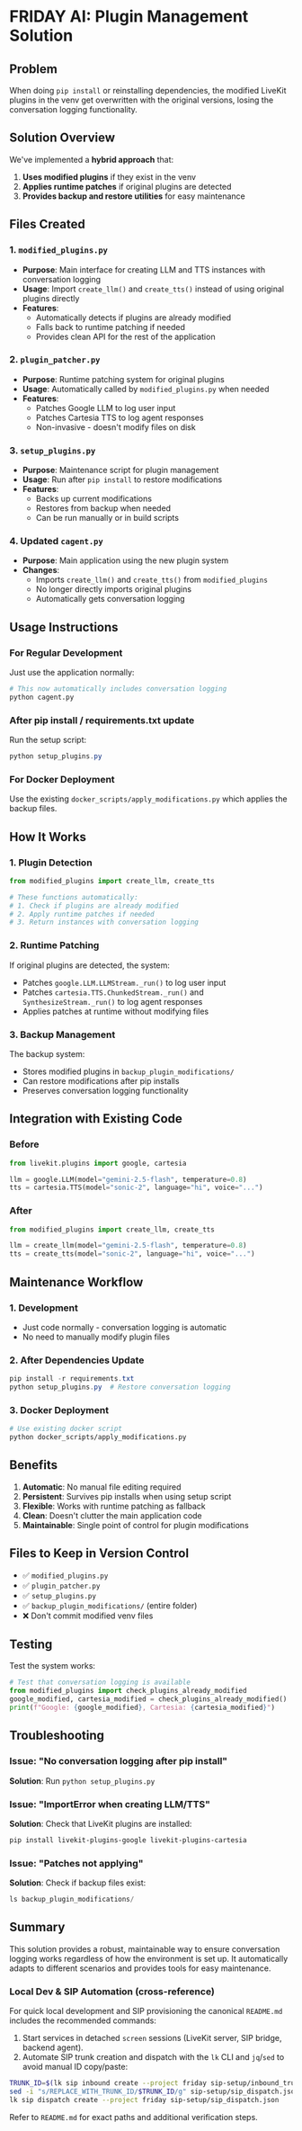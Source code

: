 # FRIDAY AI: Plugin Management Solution

## Problem
When doing `pip install` or reinstalling dependencies, the modified LiveKit plugins in the venv get overwritten with the original versions, losing the conversation logging functionality.

## Solution Overview
We've implemented a **hybrid approach** that:
1. **Uses modified plugins** if they exist in the venv
2. **Applies runtime patches** if original plugins are detected
3. **Provides backup and restore utilities** for easy maintenance

## Files Created

### 1. `modified_plugins.py`
- **Purpose**: Main interface for creating LLM and TTS instances with conversation logging
- **Usage**: Import `create_llm()` and `create_tts()` instead of using original plugins directly
- **Features**: 
  - Automatically detects if plugins are already modified
  - Falls back to runtime patching if needed
  - Provides clean API for the rest of the application

### 2. `plugin_patcher.py`
- **Purpose**: Runtime patching system for original plugins
- **Usage**: Automatically called by `modified_plugins.py` when needed
- **Features**:
  - Patches Google LLM to log user input
  - Patches Cartesia TTS to log agent responses
  - Non-invasive - doesn't modify files on disk

### 3. `setup_plugins.py`
- **Purpose**: Maintenance script for plugin management
- **Usage**: Run after `pip install` to restore modifications
- **Features**:
  - Backs up current modifications
  - Restores from backup when needed
  - Can be run manually or in build scripts

### 4. Updated `cagent.py`
- **Purpose**: Main application using the new plugin system
- **Changes**: 
  - Imports `create_llm()` and `create_tts()` from `modified_plugins`
  - No longer directly imports original plugins
  - Automatically gets conversation logging

## Usage Instructions

### For Regular Development
Just use the application normally:
```python
# This now automatically includes conversation logging
python cagent.py
```

### After pip install / requirements.txt update
Run the setup script:
```powershell
python setup_plugins.py
```

### For Docker Deployment
Use the existing `docker_scripts/apply_modifications.py` which applies the backup files.

## How It Works

### 1. Plugin Detection
```python
from modified_plugins import create_llm, create_tts

# These functions automatically:
# 1. Check if plugins are already modified
# 2. Apply runtime patches if needed
# 3. Return instances with conversation logging
```

### 2. Runtime Patching
If original plugins are detected, the system:
- Patches `google.LLM.LLMStream._run()` to log user input
- Patches `cartesia.TTS.ChunkedStream._run()` and `SynthesizeStream._run()` to log agent responses
- Applies patches at runtime without modifying files

### 3. Backup Management
The backup system:
- Stores modified plugins in `backup_plugin_modifications/`
- Can restore modifications after pip installs
- Preserves conversation logging functionality

## Integration with Existing Code

### Before
```python
from livekit.plugins import google, cartesia

llm = google.LLM(model="gemini-2.5-flash", temperature=0.8)
tts = cartesia.TTS(model="sonic-2", language="hi", voice="...")
```

### After
```python
from modified_plugins import create_llm, create_tts

llm = create_llm(model="gemini-2.5-flash", temperature=0.8)
tts = create_tts(model="sonic-2", language="hi", voice="...")
```

## Maintenance Workflow

### 1. Development
- Just code normally - conversation logging is automatic
- No need to manually modify plugin files

### 2. After Dependencies Update
```powershell
pip install -r requirements.txt
python setup_plugins.py  # Restore conversation logging
```

### 3. Docker Deployment
```bash
# Use existing docker script
python docker_scripts/apply_modifications.py
```

## Benefits

1. **Automatic**: No manual file editing required
2. **Persistent**: Survives pip installs when using setup script
3. **Flexible**: Works with runtime patching as fallback
4. **Clean**: Doesn't clutter the main application code
5. **Maintainable**: Single point of control for plugin modifications

## Files to Keep in Version Control

- ✅ `modified_plugins.py`
- ✅ `plugin_patcher.py` 
- ✅ `setup_plugins.py`
- ✅ `backup_plugin_modifications/` (entire folder)
- ❌ Don't commit modified venv files

## Testing

Test the system works:
```python
# Test that conversation logging is available
from modified_plugins import check_plugins_already_modified
google_modified, cartesia_modified = check_plugins_already_modified()
print(f"Google: {google_modified}, Cartesia: {cartesia_modified}")
```

## Troubleshooting

### Issue: "No conversation logging after pip install"
**Solution**: Run `python setup_plugins.py`

### Issue: "ImportError when creating LLM/TTS"
**Solution**: Check that LiveKit plugins are installed:
```powershell
pip install livekit-plugins-google livekit-plugins-cartesia
```

### Issue: "Patches not applying"
**Solution**: Check if backup files exist:
```python
ls backup_plugin_modifications/
```

## Summary

This solution provides a robust, maintainable way to ensure conversation logging works regardless of how the environment is set up. It automatically adapts to different scenarios and provides tools for easy maintenance.

### Local Dev & SIP Automation (cross-reference)

For quick local development and SIP provisioning the canonical `README.md` includes the recommended commands:

1. Start services in detached `screen` sessions (LiveKit server, SIP bridge, backend agent).
2. Automate SIP trunk creation and dispatch with the `lk` CLI and `jq`/`sed` to avoid manual ID copy/paste:

```bash
TRUNK_ID=$(lk sip inbound create --project friday sip-setup/inbound_trunk.json | jq -r '.sip_trunk_id')
sed -i "s/REPLACE_WITH_TRUNK_ID/$TRUNK_ID/g" sip-setup/sip_dispatch.json
lk sip dispatch create --project friday sip-setup/sip_dispatch.json
```

Refer to `README.md` for exact paths and additional verification steps.